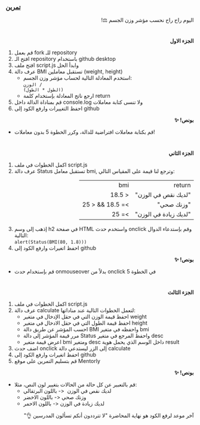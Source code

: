 <p dir="rtl">
<h3><a href="https://github.com/kuwaitcodes/KC-web-cw-6">تمرين </a></h3></p>


<p dir="rtl">
اليوم راح راح نحسب مؤشر وزن الجسم ⚖️!</p>
<h1></h1>
<p dir="rtl">
 <strong>الجزء الاول</strong></p>




1. قم بعمل fork للـ repository
2. افتح الـ repository باستخدام github desktop
3. افتح ملف script.js وابدأ الحل
4. عرف دالة BMI تستقبل معاملين (weight, height)
    - استخدم المعادلة التالية لحساب مؤشر وزن الجسم:
    <br><code>الوزن / (الطول * الطول)</code>
    - ارجع ناتج المعادلة بإستخدام كلمة return
5. قم بمناداة الدالة داخل console.log ولا تنسى كتابة معاملات
6. احفظ التغييرات وارفع الكود إلى github

<p dir="rtl">
<strong>بونص! ✨</strong></p>

- قم بكتابة معاملات افتراضية للدالة، وكرر الخطوة 5 بدون معاملات!


<h1></h1>

<p dir="rtl">
 <strong>الجزء الثاني</strong></p>

  1. اكمل الخطوات في ملف script.js
  2. عرف دالة Status تستقبل معامل bmi, وترجع لنا قيمة على المقياس التالي:
<div dir="rtl">
  <table>
    <tr><td>return</td><td>bmi</td></tr>
    <tr><td>"لديك نقص في الوزن"</td><td>< 18.5</td></tr>
    <tr><td>"وزنك صحي"</td><td>>= 18.5 && < 25</td></tr>
    <tr><td>"لديك زيادة في الوزن"</td><td>>= 25</td></tr>
  </table>
</div>

3. إذهب إلى وسم h2 في صفحة HTML واستخدم حدث onclick وقم بإستدعاء الدوال التالية:
    <br> <code>alert(Status(BMI(80, 1.8)))</code>
4. احفظ اتغيرات وارفع الكود إلى github
      


 <p dir="rtl">
<strong>بونص! ✨</strong></p>

- قم بإستخدام  حدث onmouseover بدلاً من onclick في الخطوة 5


<h1></h1>

<p dir="rtl">
 <strong>الجزء الثالث</strong></p>

1. اكمل الخطوات في ملف script.js
2. عرف دالة calculate لتعمل الخطوات التالية عند مناداتها:
    - احفظ قيمة الوزن التي في حقل الإدخال في متغير weight
    - احفظ قيمة الطول التي في حقل الادخال في متغير height
    - احسب المؤشر عن طريق دالة BMI واحفظه في متغير bmi
    - مرر قيمة المؤشر إلى دالة Status واحفظ المرجع في متغير  desc
    - اعرض قيمة متغير bmi ومتغير desc داخل الوسم الذي يحمل هوية result
4. اضف حدث onclick إلى الزر ليستدعي دالة calculate
5. احفظ اتغيرات وارفع الكود إلى github
6. قم بتسليم التمرين على موقع Mentorly


 <p dir="rtl">
<strong>بونص! ✨</strong></p>

- قم بالتعبير عن كل حالة من الحالات بتغيير لون النص، مثلا: 
    - لديك نقص في الوزن  <- باللون البرتقالي
    - وزنك صحي <- باللون الاخضر
    - لديك زيادة في الوزن <- باللون الاحمر

 <p dir="rtl">
آخر موعد لرفع الكود هو نهاية المحاضرة "لا تترددون أنكم تسألون المدرسين 👌"
</p>
